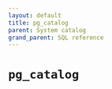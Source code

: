 ```yaml
---
layout: default
title: pg_catalog
parent: System catalog
grand_parent: SQL reference
---
```


# `pg_catalog`

